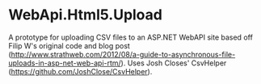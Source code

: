 WebApi.Html5.Upload
===================

A prototype for uploading CSV files to an ASP.NET WebAPI site based off Filip W's original code and blog post (http://www.strathweb.com/2012/08/a-guide-to-asynchronous-file-uploads-in-asp-net-web-api-rtm/).
Uses Josh Closes' CsvHelper (https://github.com/JoshClose/CsvHelper).
